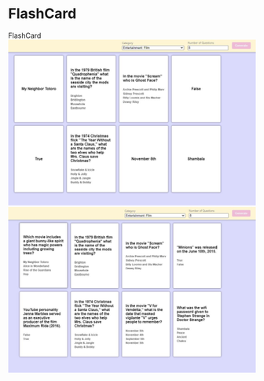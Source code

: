 # FlashCard
FlashCard
![app_image](https://github.com/mianmiantea2019/FlashCard/blob/main/images/Answers.JPG)
![ans_image](https://github.com/mianmiantea2019/FlashCard/blob/main/images/App.JPG)
